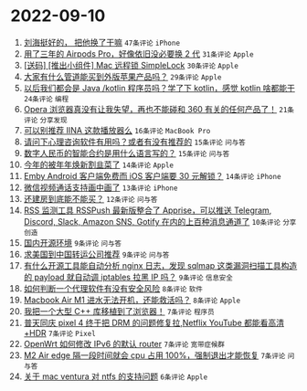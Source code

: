# 2022-09-10

1. [刘海挺好的， 把他换了干嘛](https://www.v2ex.com/t/879058) `47条评论` `iPhone`
1. [用了三年的 Airpods Pro，好像依旧没必要换 2 代](https://www.v2ex.com/t/879052) `31条评论` `Apple`
1. [[送码] [推出小组件] Mac 远程锁 SimpleLock](https://www.v2ex.com/t/879062) `30条评论` `Apple`
1. [大家有什么管道能买到外版苹果产品吗？](https://www.v2ex.com/t/879053) `29条评论` `Apple`
1. [以后我们都会是 Java /kotlin 程序员吗？学了下 kotlin，感觉 kotlin 啥都能干](https://www.v2ex.com/t/879059) `24条评论` `编程`
1. [Opera 浏览器真没有让我失望，再也不能碰和 360 有关的任何产品了！](https://www.v2ex.com/t/879133) `21条评论` `分享发现`
1. [可以别推荐 IINA 这款播放器么](https://www.v2ex.com/t/879106) `16条评论` `MacBook Pro`
1. [请问下心理咨询软件有用吗？或者有没有推荐的](https://www.v2ex.com/t/879077) `15条评论` `问与答`
1. [数字人民币的智能合约是用什么语言写的？](https://www.v2ex.com/t/879073) `15条评论` `问与答`
1. [今年的被年年焕新割韭菜了](https://www.v2ex.com/t/879122) `14条评论` `Apple`
1. [Emby Android 客户端免费而 iOS 客户端要 30 元解锁？](https://www.v2ex.com/t/879103) `14条评论` `iPhone`
1. [微信视频通话支持画中画了](https://www.v2ex.com/t/879078) `13条评论` `iPhone`
1. [还建房到底能不能买？](https://www.v2ex.com/t/879070) `12条评论` `问与答`
1. [RSS 监测工具 RSSPush 最新版整合了 Apprise，可以推送 Telegram, Discord, Slack, Amazon SNS, Gotify 在内的上百种消息通道了](https://www.v2ex.com/t/879112) `10条评论` `分享创造`
1. [国内开源环境](https://www.v2ex.com/t/879105) `9条评论` `问与答`
1. [求美国到中国转运公司推荐](https://www.v2ex.com/t/879098) `9条评论` `问与答`
1. [有什么开源工具能自动分析 nginx 日志，发现 sqlmap 这类漏洞扫描工具构造的 payload 就自动调 iptables 拉黑 IP 吗？](https://www.v2ex.com/t/879087) `9条评论` `信息安全`
1. [如何判断一个代理软件有没有安全风险](https://www.v2ex.com/t/879079) `8条评论` `软件`
1. [Macbook Air M1 进水无法开机，还能救活吗？](https://www.v2ex.com/t/879056) `8条评论` `Apple`
1. [我把一个大型 C++ 库移植到了浏览器！](https://www.v2ex.com/t/879113) `7条评论` `程序员`
1. [普天同庆 pixel 4 终于把 DRM 的问题修复拉,Netflix YouTube 都能看高清+HDR](https://www.v2ex.com/t/879084) `7条评论` `Pixel`
1. [OpenWrt 如何修改 IPv6 的默认 router](https://www.v2ex.com/t/879072) `7条评论` `宽带症候群`
1. [M2 Air edge 隔一段时间就会 cpu 占用 100%，强制退出才能恢复](https://www.v2ex.com/t/879057) `7条评论` `问与答`
1. [关于 mac ventura 对 ntfs 的支持问题](https://www.v2ex.com/t/879127) `6条评论` `Apple`

